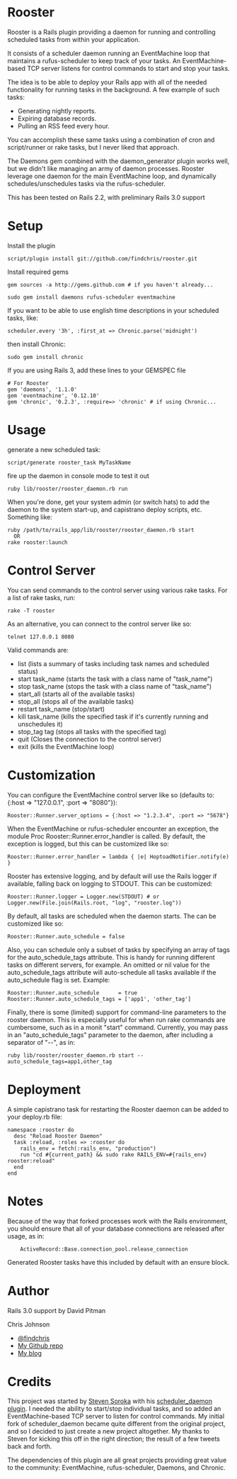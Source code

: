 Rooster
================

Rooster is a Rails plugin providing a daemon for running and controlling scheduled tasks from within your application. 

It consists of a scheduler daemon running an EventMachine loop that maintains a rufus-scheduler to keep track of your tasks.  An EventMachine-based TCP server listens for control commands to start and stop your tasks.

The idea is to be able to deploy your Rails app with all of the needed functionality for running tasks in the background.  A few example of such tasks:

* Generating nightly reports. 
* Expiring database records.
* Pulling an RSS feed every hour.

You can accomplish these same tasks using a combination of cron and script/runner or rake tasks, but I never liked that approach.

The Daemons gem combined with the daemon_generator plugin works well, but we didn't like managing an army of daemon processes.  Rooster leverage one daemon for the main EventMachine loop, and dynamically schedules/unschedules tasks via the rufus-scheduler.

This has been tested on Rails 2.2, with preliminary Rails 3.0 support

Setup
=====

Install the plugin

    script/plugin install git://github.com/findchris/rooster.git

Install required gems

    gem sources -a http://gems.github.com # if you haven't already...

    sudo gem install daemons rufus-scheduler eventmachine

If you want to be able to use english time descriptions in your scheduled tasks, like:

    scheduler.every '3h', :first_at => Chronic.parse('midnight')

then install Chronic:

    sudo gem install chronic

If you are using Rails 3, add these lines to your GEMSPEC file
	
	# For Rooster
	gem 'daemons', '1.1.0'
	gem 'eventmachine', '0.12.10'
	gem 'chronic', '0.2.3', :require=> 'chronic' # if using Chronic...
	

Usage
=====

generate a new scheduled task:

    script/generate rooster_task MyTaskName

fire up the daemon in console mode to test it out

    ruby lib/rooster/rooster_daemon.rb run

When you're done, get your system admin (or switch hats) to add the daemon to the system start-up, and
capistrano deploy scripts, etc.  Something like:

    ruby /path/to/rails_app/lib/rooster/rooster_daemon.rb start
      OR
    rake rooster:launch

Control Server
==============

You can send commands to the control server using various rake tasks.  For a list of rake tasks, run:
    
    rake -T rooster

As an alternative, you can connect to the control server like so:

    telnet 127.0.0.1 8080

Valid commands are:

* list (lists a summary of tasks including task names and scheduled status)
* start task_name (starts the task with a class name of "task_name")
* stop task_name (stops the task with a class name of "task_name")
* start_all (starts all of the available tasks)
* stop_all (stops all of the available tasks)
* restart task_name (stop/start)
* kill task_name (kills the specified task if it's currently running and unschedules it)
* stop_tag tag (stops all tasks with the specified tag)
* quit (Closes the connection to the control server)
* exit (kills the EventMachine loop)

Customization
=============

You can configure the EventMachine control server like so (defaults to:  {:host => "127.0.0.1", :port => "8080"}):

    Rooster::Runner.server_options = {:host => "1.2.3.4", :port => "5678"}

When the EventMachine or rufus-scheduler encounter an exception, the module Proc Rooster::Runner.error_handler is called.  By default, the exception is logged, but this can be customized like so:

    Rooster::Runner.error_handler = lambda { |e| HoptoadNotifier.notify(e) }

Rooster has extensive logging, and by default will use the Rails logger if available, falling back on logging to STDOUT.  This can be customized:

    Rooster::Runner.logger = Logger.new(STDOUT) # or Logger.new(File.join(Rails.root, "log", "rooster.log"))

By default, all tasks are scheduled when the daemon starts.  The can be customized like so:
    
    Rooster::Runner.auto_schedule = false
    
Also, you can schedule only a subset of tasks by specifying an array of tags for the auto_schedule_tags attribute.  This is handy for running different tasks on different servers, for example.  An omitted or nil value for the auto_schedule_tags attribute will auto-schedule all tasks available if the auto_schedule flag is set.  Example:
    
    Rooster::Runner.auto_schedule      = true
    Rooster::Runner.auto_schedule_tags = ['app1', 'other_tag']
    
Finally, there is some (limited) support for command-line parameters to the rooster daemon.  This is especially useful for when run rake commands are cumbersome, such as in a monit "start" command.  Currently, you may pass in an "auto_schedule_tags" parameter to the daemon, after including a separator of "--", as in:

    ruby lib/rooster/rooster_daemon.rb start -- auto_schedule_tags=app1,other_tag


    
Deployment
==========

A simple capistrano task for restarting the Rooster daemon can be added to your deploy.rb file:

    namespace :rooster do
      desc "Reload Rooster Daemon"
      task :reload, :roles => :rooster do
        rails_env = fetch(:rails_env, "production")
        run "cd #{current_path} && sudo rake RAILS_ENV=#{rails_env} rooster:reload"
      end
    end

Notes
=====

Because of the way that forked processes work with the Rails environment, you should ensure that all of your database connections are released after usage, as in:

		ActiveRecord::Base.connection_pool.release_connection
		
Generated Rooster tasks have this included by default with an ensure block. 

Author
======

Rails 3.0 support by David Pitman

Chris Johnson

* [@findchris](http://twitter.com/findchris)
* [My Github repo](http://github.com/findchris)
* [My blog](http://foundchris.com)

Credits
======

This project was started by [Steven Soroka](http://blog.stevensoroka.ca) with his [scheduler_daemon plugin](http://github.com/ssoroka/scheduler_daemon/tree/master).  I needed the ability to start/stop individual tasks, and so added an EventMachine-based TCP server to listen for control commands.  My initial fork of scheduler_daemon became quite different from the original project, and so I decided to just create a new project altogether.  My thanks to Steven for kicking this off in the right direction; the result of a few tweets back and forth.

The dependencies of this plugin are all great projects providing great value to the community:  EventMachine, rufus-scheduler, Daemons, and Chronic.

